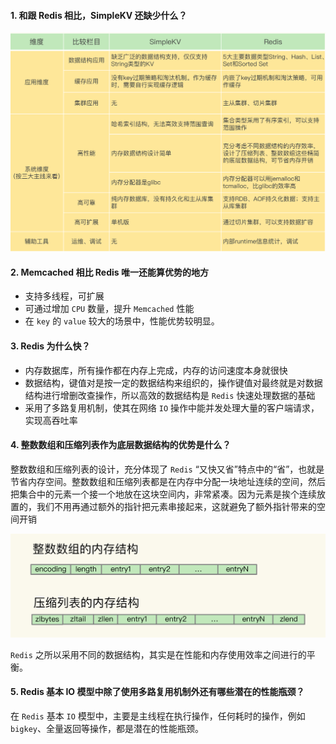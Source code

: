 #### 1. 和跟 Redis 相比，SimpleKV 还缺少什么？
![SimpleKV和Redis对比](../../Picture/SimpleKV和Redis对比.jpeg)

#### 2. Memcached 相比 Redis 唯一还能算优势的地方
- 支持多线程，可扩展
- 可通过增加 `CPU` 数量，提升 `Memcached` 性能
- 在 `key` 的 `value` 较大的场景中，性能优势较明显。

#### 3. Redis 为什么快？
- 内存数据库，所有操作都在内存上完成，内存的访问速度本身就很快
- 数据结构，键值对是按一定的数据结构来组织的，操作键值对最终就是对数据结构进行增删改查操作，所以高效的数据结构是 `Redis` 快速处理数据的基础
- 采用了多路复用机制，使其在网络 `IO` 操作中能并发处理大量的客户端请求，实现高吞吐率


#### 4. 整数数组和压缩列表作为底层数据结构的优势是什么？

整数数组和压缩列表的设计，充分体现了 `Redis` “又快又省”特点中的“省”，也就是节省内存空间。整数数组和压缩列表都是在内存中分配一块地址连续的空间，然后把集合中的元素一个接一个地放在这块空间内，非常紧凑。因为元素是挨个连续放置的，我们不用再通过额外的指针把元素串接起来，这就避免了额外指针带来的空间开销

![整数数组和压缩列表的数据结构](../../Picture/整数数组和压缩列表的数据结构.jpeg)

`Redis` 之所以采用不同的数据结构，其实是在性能和内存使用效率之间进行的平衡。


#### 5. Redis 基本 IO 模型中除了使用多路复用机制外还有哪些潜在的性能瓶颈？

在 `Redis` 基本 `IO` 模型中，主要是主线程在执行操作，任何耗时的操作，例如 `bigkey`、全量返回等操作，都是潜在的性能瓶颈。